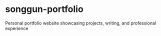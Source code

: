 # songgun-portfolio
Personal portfolio website showcasing projects, writing, and professional experience

